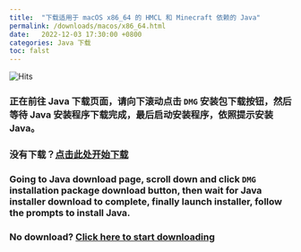 ```yaml
---
title:  "下载适用于 macOS x86_64 的 HMCL 和 Minecraft 依赖的 Java"
permalink: /downloads/macos/x86_64.html
date:   2022-12-03 17:30:00 +0800
categories: Java 下载
toc: falst
---
```


![Hits](https://hits.seeyoufx86.com/api/count/incr/badge.svg?url=https%3A%2F%2Fdocs.hmcl.net%2Fdownloads%2Fmacos%2Fx86_64.html&count_bg=%233E4245&title_bg=%233E4245&icon=&icon_color=%23E7E7E7&title=%F0%9F%91%80&edge_flat=false)

### 正在前往 Java 下载页面，请向下滚动点击 `DMG` 安装包下载按钮，然后等待 Java 安装程序下载完成，最后启动安装程序，依照提示安装 Java。

### 没有下载？[点击此处开始下载](https://bell-sw.com/pages/downloads/?version=java-17&os=macos&architecture=x86&package=jre-full&bitness=64#:~:text=DownloadLiberica%20JDK)

### Going to Java download page, scroll down and click `DMG` installation package download button, then wait for Java installer download to complete, finally launch installer, follow the prompts to install Java.

### No download? [Click here to start downloading](https://bell-sw.com/pages/downloads/?version=java-17&os=macos&architecture=x86&package=jre-full&bitness=64#:~:text=DownloadLiberica%20JDK)


<script>
    setTimeout(function() {
        window.location.href = "https://bell-sw.com/pages/downloads/?version=java-17&os=macos&architecture=x86&package=jre-full&bitness=64#:~:text=DownloadLiberica%20JDK";
    }, 3000); // 等待 3 秒.
</script>

